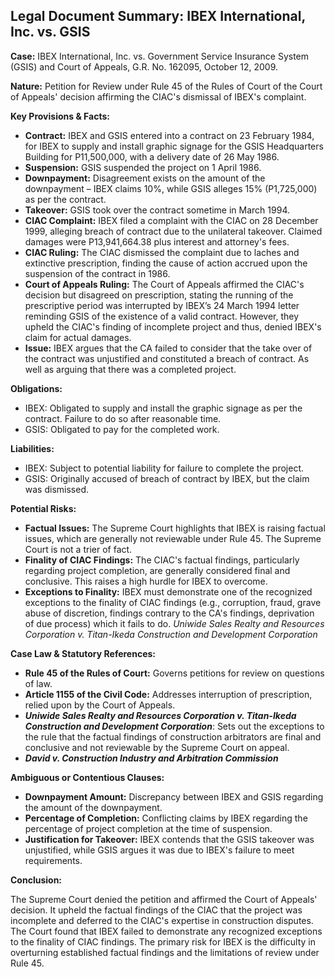 ## Legal Document Summary: IBEX International, Inc. vs. GSIS

**Case:** IBEX International, Inc. vs. Government Service Insurance System (GSIS) and Court of Appeals, G.R. No. 162095, October 12, 2009.

**Nature:** Petition for Review under Rule 45 of the Rules of Court of the Court of Appeals' decision affirming the CIAC's dismissal of IBEX's complaint.

**Key Provisions & Facts:**

*   **Contract:** IBEX and GSIS entered into a contract on 23 February 1984, for IBEX to supply and install graphic signage for the GSIS Headquarters Building for P11,500,000, with a delivery date of 26 May 1986.
*   **Suspension:** GSIS suspended the project on 1 April 1986.
*   **Downpayment:** Disagreement exists on the amount of the downpayment – IBEX claims 10%, while GSIS alleges 15% (P1,725,000) as per the contract.
*   **Takeover:** GSIS took over the contract sometime in March 1994.
*   **CIAC Complaint:** IBEX filed a complaint with the CIAC on 28 December 1999, alleging breach of contract due to the unilateral takeover. Claimed damages were P13,941,664.38 plus interest and attorney's fees.
*   **CIAC Ruling:** The CIAC dismissed the complaint due to laches and extinctive prescription, finding the cause of action accrued upon the suspension of the contract in 1986.
*   **Court of Appeals Ruling:** The Court of Appeals affirmed the CIAC's decision but disagreed on prescription, stating the running of the prescriptive period was interrupted by IBEX’s 24 March 1994 letter reminding GSIS of the existence of a valid contract. However, they upheld the CIAC's finding of incomplete project and thus, denied IBEX's claim for actual damages.
*   **Issue:** IBEX argues that the CA failed to consider that the take over of the contract was unjustified and constituted a breach of contract. As well as arguing that there was a completed project.

**Obligations:**

*   IBEX: Obligated to supply and install the graphic signage as per the contract. Failure to do so after reasonable time.
*   GSIS: Obligated to pay for the completed work.

**Liabilities:**

*   IBEX: Subject to potential liability for failure to complete the project.
*   GSIS: Originally accused of breach of contract by IBEX, but the claim was dismissed.

**Potential Risks:**

*   **Factual Issues:** The Supreme Court highlights that IBEX is raising factual issues, which are generally not reviewable under Rule 45. The Supreme Court is not a trier of fact.
*   **Finality of CIAC Findings:** The CIAC's factual findings, particularly regarding project completion, are generally considered final and conclusive. This raises a high hurdle for IBEX to overcome.
*   **Exceptions to Finality:** IBEX must demonstrate one of the recognized exceptions to the finality of CIAC findings (e.g., corruption, fraud, grave abuse of discretion, findings contrary to the CA's findings, deprivation of due process) which it fails to do. *Uniwide Sales Realty and Resources Corporation v. Titan-Ikeda Construction and Development Corporation*

**Case Law & Statutory References:**

*   **Rule 45 of the Rules of Court:** Governs petitions for review on questions of law.
*   **Article 1155 of the Civil Code:** Addresses interruption of prescription, relied upon by the Court of Appeals.
*   ***Uniwide Sales Realty and Resources Corporation v. Titan-Ikeda Construction and Development Corporation***: Sets out the exceptions to the rule that the factual findings of construction arbitrators are final and conclusive and not reviewable by the Supreme Court on appeal.
*   ***David v. Construction Industry and Arbitration Commission***

**Ambiguous or Contentious Clauses:**

*   **Downpayment Amount:** Discrepancy between IBEX and GSIS regarding the amount of the downpayment.
*   **Percentage of Completion:** Conflicting claims by IBEX regarding the percentage of project completion at the time of suspension.
*   **Justification for Takeover:** IBEX contends that the GSIS takeover was unjustified, while GSIS argues it was due to IBEX's failure to meet requirements.

**Conclusion:**

The Supreme Court denied the petition and affirmed the Court of Appeals' decision. It upheld the factual findings of the CIAC that the project was incomplete and deferred to the CIAC's expertise in construction disputes. The Court found that IBEX failed to demonstrate any recognized exceptions to the finality of CIAC findings. The primary risk for IBEX is the difficulty in overturning established factual findings and the limitations of review under Rule 45.
